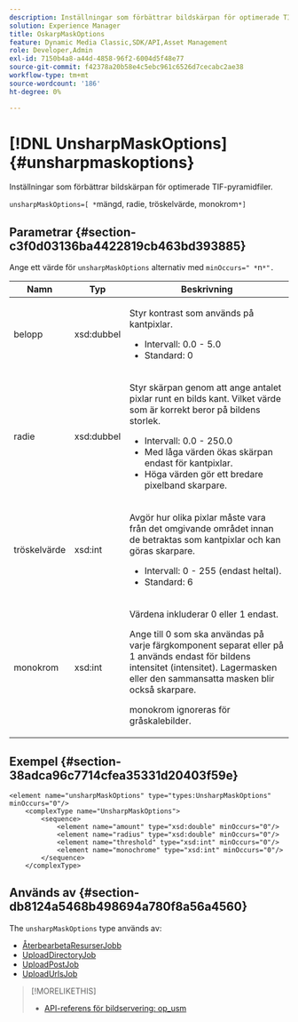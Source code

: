 ```yaml
---
description: Inställningar som förbättrar bildskärpan för optimerade TIF-pyramidfiler.
solution: Experience Manager
title: OskarpMaskOptions
feature: Dynamic Media Classic,SDK/API,Asset Management
role: Developer,Admin
exl-id: 7150b4a8-a44d-4858-96f2-6004d5f48e77
source-git-commit: f42378a20b58e4c5ebc961c6526d7cecabc2ae38
workflow-type: tm+mt
source-wordcount: '186'
ht-degree: 0%

---
```


# [!DNL UnsharpMaskOptions]{#unsharpmaskoptions}

Inställningar som förbättrar bildskärpan för optimerade TIF-pyramidfiler.

`unsharpMaskOptions=[ *`mängd, radie, tröskelvärde, monokrom`*]`

## Parametrar {#section-c3f0d03136ba4422819cb463bd393885}

Ange ett värde för `unsharpMaskOptions` alternativ med `minOccurs=" *`n`*".`

<table id="table_D1392963C5694969A9D546F82DB6F45C">
 <thead>
  <tr>
   <th colname="col1" class="entry"> Namn </th>
   <th colname="col2" class="entry"> Typ </th>
   <th colname="col3" class="entry"> Beskrivning </th>
  </tr>
 </thead>
 <tbody>
  <tr>
   <td colname="col1"><span class="codeph"><span class="varname"> belopp</span></span></td>
   <td colname="col2"><span class="codeph"> xsd:dubbel</span></td>
   <td colname="col3"><p>Styr kontrast som används på kantpixlar. 
     <ul id="ul_7AA17E354EE64BC4A5BEAE853FF17191">
      <li id="li_42FB21C7ED884E1DB03274130B8DCB10">Intervall: 0.0 - 5.0 </li>
      <li id="li_E980CAA1A9C54D60A121F21C964820FF">Standard: 0 </li>
     </ul></p></td>
  </tr>
  <tr>
   <td colname="col1"><span class="codeph"><span class="varname"> radie</span></span></td>
   <td colname="col2"><span class="codeph"> xsd:dubbel</span></td>
   <td colname="col3"><p>Styr skärpan genom att ange antalet pixlar runt en bilds kant. Vilket värde som är korrekt beror på bildens storlek. 
     <ul id="ul_D4391CD407DE4B48AF4523EBD85D0D40">
      <li id="li_8AEF11A489484EFD91416F8A03C4DB25">Intervall: 0.0 - 250.0 </li>
      <li id="li_9F1D1B52AFBA46B8BDCDF99A21140002">Med låga värden ökas skärpan endast för kantpixlar. </li>
      <li id="li_7D9FD8AA4899404283D7AB596364A4AF">Höga värden gör ett bredare pixelband skarpare. </li>
     </ul></p></td>
  </tr>
  <tr>
   <td colname="col1"><span class="codeph"><span class="varname"> tröskelvärde</span></span></td>
   <td colname="col2"><span class="codeph"> xsd:int</span></td>
   <td colname="col3"><p>Avgör hur olika pixlar måste vara från det omgivande området innan de betraktas som kantpixlar och kan göras skarpare. 
     <ul id="ul_117E556E3ECF42CC878DD80D338D19CA">
      <li id="li_CFEE76DB78BF437E8463C9089486F8A6">Intervall: 0 - 255 (endast heltal). </li>
      <li id="li_77113DC2698A4D48B11288718766E6A2">Standard: 6 </li>
     </ul></p></td>
  </tr>
  <tr>
   <td colname="col1"><span class="codeph"><span class="varname"> monokrom</span></span></td>
   <td colname="col2"><span class="codeph"> xsd:int</span></td>
   <td colname="col3"><p>Värdena inkluderar <span class="codeph"> 0</span> eller <span class="codeph"> 1</span> endast. </p><p>Ange till <span class="codeph"> 0</span> som ska användas på varje färgkomponent separat eller på <span class="codeph"> 1</span> används endast för bildens intensitet (intensitet). Lagermasken eller den sammansatta masken blir också skarpare. </p><p><span class="codeph"><span class="varname"> monokrom</span></span> ignoreras för gråskalebilder. </p></td>
  </tr>
 </tbody>
</table>

## Exempel {#section-38adca96c7714cfea35331d20403f59e}

```
<element name="unsharpMaskOptions" type="types:UnsharpMaskOptions" minOccurs="0"/>
    <complexType name="UnsharpMaskOptions">
        <sequence>
            <element name="amount" type="xsd:double" minOccurs="0"/>
            <element name="radius" type="xsd:double" minOccurs="0"/>
            <element name="threshold" type="xsd:int" minOccurs="0"/>
            <element name="monochrome" type="xsd:int" minOccurs="0"/>        
        </sequence>
    </complexType>
```

## Används av {#section-db8124a5468b498694a780f8a56a4560}

The `unsharpMaskOptions` type används av:

* [ÅterbearbetaResurserJobb](../../types/c-data-types/r-reprocess-assets-job.md#reference-a303f7832ae44fdab1dca7cc8bef3fa3)
* [UploadDirectoryJob](../../types/c-data-types/r-upload-directory-job.md#reference-e707ebf53b074c49ad983d1886e0bbb6)
* [UploadPostJob](../../types/c-data-types/r-upload-post-job.md#reference-bca2339b593f4637a687c33937215ef4)
* [UploadUrlsJob](../../types/c-data-types/r-upload-urls-job.md#reference-8e9bc895268c4321b233dbeadc990398)

>[!MORELIKETHIS]
>
>* [API-referens för bildservering: op_usm](https://experienceleague.adobe.com/docs/dynamic-media-developer-resources/image-serving-api/image-serving-api/http-protocol-reference/command-reference/r-op-usm.html)

